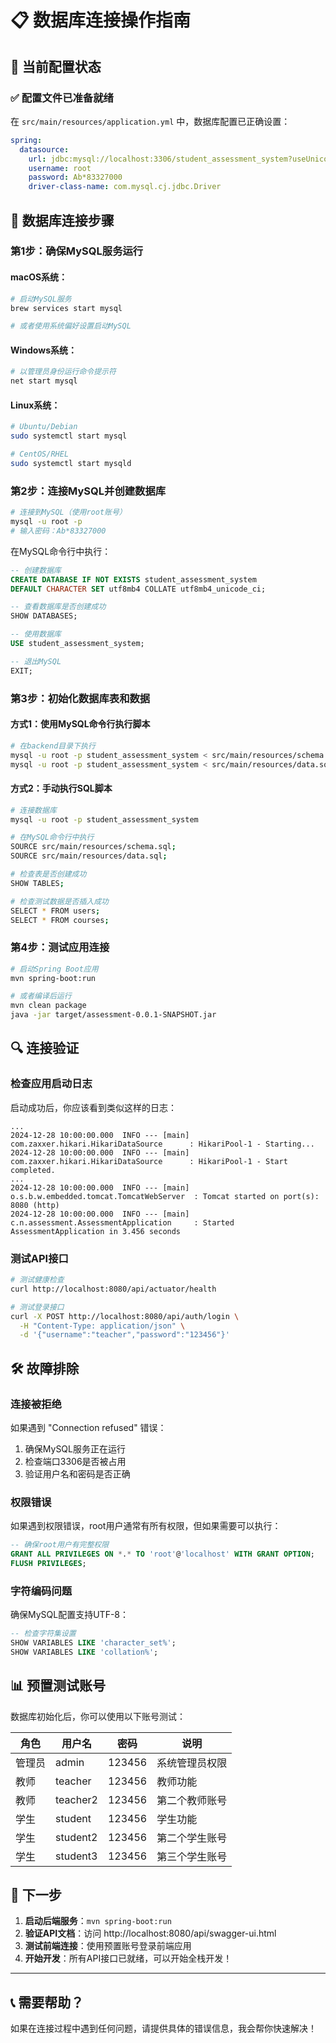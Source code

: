 # 📋 数据库连接操作指南

## 🎯 当前配置状态

### ✅ 配置文件已准备就绪
在 `src/main/resources/application.yml` 中，数据库配置已正确设置：
```yaml
spring:
  datasource:
    url: jdbc:mysql://localhost:3306/student_assessment_system?useUnicode=true&characterEncoding=utf8&useSSL=false&serverTimezone=Asia/Shanghai&allowPublicKeyRetrieval=true
    username: root
    password: Ab*83327000
    driver-class-name: com.mysql.cj.jdbc.Driver
```

## 🚀 数据库连接步骤

### 第1步：确保MySQL服务运行

#### macOS系统：
```bash
# 启动MySQL服务
brew services start mysql

# 或者使用系统偏好设置启动MySQL
```

#### Windows系统：
```bash
# 以管理员身份运行命令提示符
net start mysql
```

#### Linux系统：
```bash
# Ubuntu/Debian
sudo systemctl start mysql

# CentOS/RHEL
sudo systemctl start mysqld
```

### 第2步：连接MySQL并创建数据库

```bash
# 连接到MySQL（使用root账号）
mysql -u root -p
# 输入密码：Ab*83327000
```

在MySQL命令行中执行：
```sql
-- 创建数据库
CREATE DATABASE IF NOT EXISTS student_assessment_system 
DEFAULT CHARACTER SET utf8mb4 COLLATE utf8mb4_unicode_ci;

-- 查看数据库是否创建成功
SHOW DATABASES;

-- 使用数据库
USE student_assessment_system;

-- 退出MySQL
EXIT;
```

### 第3步：初始化数据库表和数据

#### 方式1：使用MySQL命令行执行脚本
```bash
# 在backend目录下执行
mysql -u root -p student_assessment_system < src/main/resources/schema.sql
mysql -u root -p student_assessment_system < src/main/resources/data.sql
```

#### 方式2：手动执行SQL脚本
```bash
# 连接数据库
mysql -u root -p student_assessment_system

# 在MySQL命令行中执行
SOURCE src/main/resources/schema.sql;
SOURCE src/main/resources/data.sql;

# 检查表是否创建成功
SHOW TABLES;

# 检查测试数据是否插入成功
SELECT * FROM users;
SELECT * FROM courses;
```

### 第4步：测试应用连接

```bash
# 启动Spring Boot应用
mvn spring-boot:run

# 或者编译后运行
mvn clean package
java -jar target/assessment-0.0.1-SNAPSHOT.jar
```

## 🔍 连接验证

### 检查应用启动日志
启动成功后，你应该看到类似这样的日志：
```
...
2024-12-28 10:00:00.000  INFO --- [main] com.zaxxer.hikari.HikariDataSource      : HikariPool-1 - Starting...
2024-12-28 10:00:00.000  INFO --- [main] com.zaxxer.hikari.HikariDataSource      : HikariPool-1 - Start completed.
...
2024-12-28 10:00:00.000  INFO --- [main] o.s.b.w.embedded.tomcat.TomcatWebServer  : Tomcat started on port(s): 8080 (http)
2024-12-28 10:00:00.000  INFO --- [main] c.n.assessment.AssessmentApplication     : Started AssessmentApplication in 3.456 seconds
```

### 测试API接口
```bash
# 测试健康检查
curl http://localhost:8080/api/actuator/health

# 测试登录接口
curl -X POST http://localhost:8080/api/auth/login \
  -H "Content-Type: application/json" \
  -d '{"username":"teacher","password":"123456"}'
```

## 🛠️ 故障排除

### 连接被拒绝
如果遇到 "Connection refused" 错误：
1. 确保MySQL服务正在运行
2. 检查端口3306是否被占用
3. 验证用户名和密码是否正确

### 权限错误
如果遇到权限错误，root用户通常有所有权限，但如果需要可以执行：
```sql
-- 确保root用户有完整权限
GRANT ALL PRIVILEGES ON *.* TO 'root'@'localhost' WITH GRANT OPTION;
FLUSH PRIVILEGES;
```

### 字符编码问题
确保MySQL配置支持UTF-8：
```sql
-- 检查字符集设置
SHOW VARIABLES LIKE 'character_set%';
SHOW VARIABLES LIKE 'collation%';
```

## 📊 预置测试账号

数据库初始化后，你可以使用以下账号测试：

| 角色  | 用户名      | 密码     | 说明      |
|-----|----------|--------|---------|
| 管理员 | admin    | 123456 | 系统管理员权限 |
| 教师  | teacher  | 123456 | 教师功能    |
| 教师  | teacher2 | 123456 | 第二个教师账号 |
| 学生  | student  | 123456 | 学生功能    |
| 学生  | student2 | 123456 | 第二个学生账号 |
| 学生  | student3 | 123456 | 第三个学生账号 |

## 🎯 下一步

1. **启动后端服务**：`mvn spring-boot:run`
2. **验证API文档**：访问 http://localhost:8080/api/swagger-ui.html
3. **测试前端连接**：使用预置账号登录前端应用
4. **开始开发**：所有API接口已就绪，可以开始全栈开发！

---

## 📞 需要帮助？

如果在连接过程中遇到任何问题，请提供具体的错误信息，我会帮你快速解决！ 